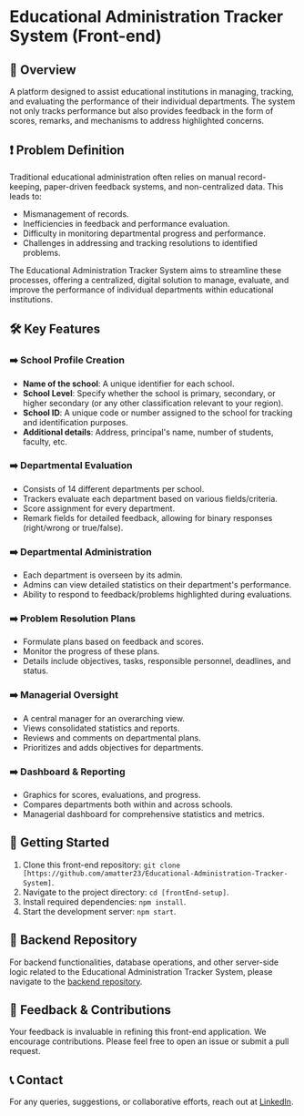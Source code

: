 # Educational Administration Tracker System (Front-end)

## 🌟 Overview
A platform designed to assist educational institutions in managing, tracking, and evaluating the performance of their individual departments. The system not only tracks performance but also provides feedback in the form of scores, remarks, and mechanisms to address highlighted concerns.

## ❗ Problem Definition
Traditional educational administration often relies on manual record-keeping, paper-driven feedback systems, and non-centralized data. This leads to:
- Mismanagement of records.
- Inefficiencies in feedback and performance evaluation.
- Difficulty in monitoring departmental progress and performance.
- Challenges in addressing and tracking resolutions to identified problems.

The Educational Administration Tracker System aims to streamline these processes, offering a centralized, digital solution to manage, evaluate, and improve the performance of individual departments within educational institutions.

## 🛠 Key Features

### ➡️ School Profile Creation
- **Name of the school**: A unique identifier for each school.
- **School Level**: Specify whether the school is primary, secondary, or higher secondary (or any other classification relevant to your region).
- **School ID**: A unique code or number assigned to the school for tracking and identification purposes.
- **Additional details**: Address, principal's name, number of students, faculty, etc.

### ➡️ Departmental Evaluation
- Consists of 14 different departments per school.
- Trackers evaluate each department based on various fields/criteria.
- Score assignment for every department.
- Remark fields for detailed feedback, allowing for binary responses (right/wrong or true/false).

### ➡️ Departmental Administration
- Each department is overseen by its admin.
- Admins can view detailed statistics on their department's performance.
- Ability to respond to feedback/problems highlighted during evaluations.

### ➡️ Problem Resolution Plans
- Formulate plans based on feedback and scores.
- Monitor the progress of these plans.
- Details include objectives, tasks, responsible personnel, deadlines, and status.

### ➡️ Managerial Oversight
- A central manager for an overarching view.
- Views consolidated statistics and reports.
- Reviews and comments on departmental plans.
- Prioritizes and adds objectives for departments.

### ➡️ Dashboard & Reporting
- Graphics for scores, evaluations, and progress.
- Compares departments both within and across schools.
- Managerial dashboard for comprehensive statistics and metrics.


## 🚀 Getting Started

1. Clone this front-end repository: `git clone [https://github.com/amatter23/Educational-Administration-Tracker-System]`.
2. Navigate to the project directory: `cd [frontEnd-setup]`.
3. Install required dependencies: `npm install`.
4. Start the development server: `npm start`.

## 🔗 Backend Repository

For backend functionalities, database operations, and other server-side logic related to the Educational Administration Tracker System, please navigate to the [backend repository](https://github.com/zico-son/FMS).


## 📢 Feedback & Contributions
Your feedback is invaluable in refining this front-end application. We encourage contributions. Please feel free to open an issue or submit a pull request.


## 📞 Contact
For any queries, suggestions, or collaborative efforts, reach out at [LinkedIn](https://www.linkedin.com/in/ahmedmatter23/).
